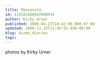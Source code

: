 ```yaml
---
title: Manzanita
id: 114581450347898914
author: Kirby Urner
published: 2006-04-23T10:42:00.000-07:00
updated: 2006-11-15T11:43:55.836-08:00
blog: bizmo_diaries
tags: 
---
```


[](http://photos1.blogger.com/blogger/1134/545/1600/taracoast.jpg)[](http://photos1.blogger.com/blogger/1134/545/1600/dawnatbeach.jpg)photos by Kirby Urner